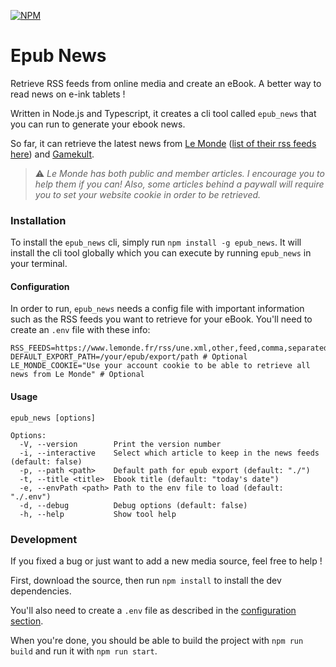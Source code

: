 [![NPM](https://img.shields.io/badge/NPM-%23CB3837.svg?style=for-the-badge&logo=npm&logoColor=white)](https://www.npmjs.com/package/epub_news)

# Epub News
Retrieve RSS feeds from online media and create an eBook. A better way to read news on e-ink tablets !

Written in Node.js and Typescript, it creates a cli tool called `epub_news` that you can run to generate your ebook news.

So far, it can retrieve the latest news from [Le Monde](https://www.lemonde.fr/) ([list of their rss feeds here](https://www.lemonde.fr/actualite-medias/article/2019/08/12/les-flux-rss-du-monde-fr_5498778_3236.html)) and [Gamekult](https://www.gamekult.com/).

> ⚠️ _Le Monde has both public and member articles. I encourage you to help them if you can! Also, some articles behind a paywall will require you to set your website cookie in order to be retrieved._

### Installation
To install the `epub_news` cli, simply run `npm install -g epub_news`. It will install the cli tool globally which you can execute by running `epub_news` in your terminal.

#### Configuration
In order to run, `epub_news` needs a config file with important information such as the RSS feeds you want to retrieve for your eBook. You'll need to create an `.env` file with these info:
```apacheconf
RSS_FEEDS=https://www.lemonde.fr/rss/une.xml,other,feed,comma,separated
DEFAULT_EXPORT_PATH=/your/epub/export/path # Optional
LE_MONDE_COOKIE="Use your account cookie to be able to retrieve all news from Le Monde" # Optional
```

#### Usage
```
epub_news [options]

Options:
  -V, --version        Print the version number
  -i, --interactive    Select which article to keep in the news feeds (default: false)
  -p, --path <path>    Default path for epub export (default: "./")
  -t, --title <title>  Ebook title (default: "today's date")
  -e, --envPath <path> Path to the env file to load (default: "./.env")
  -d, --debug          Debug options (default: false)
  -h, --help           Show tool help
```

### Development
If you fixed a bug or just want to add a new media source, feel free to help !

First, download the source, then run `npm install` to install the dev dependencies.

You'll also need to create a `.env` file as described in the [configuration section](#configuration).

When you're done, you should be able to build the project with `npm run build` and run it with `npm run start`.
